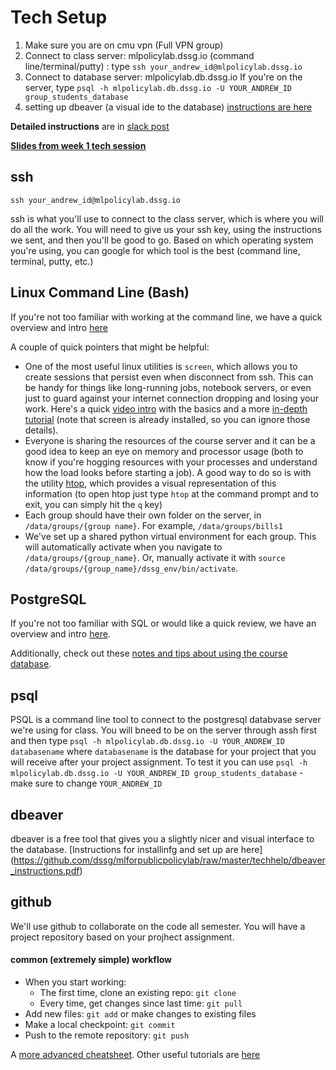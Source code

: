 # Tech Setup

1. Make sure you are on cmu vpn (Full VPN group)
2. Connect to class server: mlpolicylab.dssg.io (command line/terminal/putty) : type `ssh your_andrew_id@mlpolicylab.dssg.io`
3. Connect to database server: mlpolicylab.db.dssg.io If you're on the server, type `psql -h mlpolicylab.db.dssg.io -U YOUR_ANDREW_ID group_students_database`
4. setting up dbeaver (a visual ide to the database) [instructions are here](https://github.com/dssg/mlforpublicpolicylab/raw/master/techhelp/dbeaver_instructions.pdf)

**Detailed instructions** are in [slack post](https://mlppfall2020.slack.com/files/T01A8J5N01E/F01A4RF49U4?origin_team=T01A8J5N01E&origin_channel=C019AFXU9NK)

**[Slides from week 1 tech session](https://docs.google.com/presentation/d/1MEP-UF9dHuEfoIWWKIphFAYI23miVHCovLJgndPLgvE/edit#slide=id)**

## ssh
`ssh your_andrew_id@mlpolicylab.dssg.io`

ssh is what you'll use to connect to the class server, which is where you will do all the work. You will need to give us your ssh key, using the instructions we sent, and then you'll be good to go. Based on which operating system you're using, you can google for which tool is the best (command line, terminal, putty, etc.)

## Linux Command Line (Bash)
If you're not too familiar with working at the command line, we have a quick overview and intro [here](https://dssg.github.io/hitchhikers-guide/curriculum/setup/command-line-tools/)

A couple of quick pointers that might be helpful:
- One of the most useful linux utilities is `screen`, which allows you to create sessions that persist even when disconnect from ssh. This can be handy for things like long-running jobs, notebook servers, or even just to guard against your internet connection dropping and losing your work. Here's a quick [video intro](https://www.youtube.com/watch?v=3txYaF_IVZQ) with the basics and a more [in-depth tutorial](https://linuxize.com/post/how-to-use-linux-screen/) (note that screen is already installed, so you can ignore those details).
- Everyone is sharing the resources of the course server and it can be a good idea to keep an eye on memory and processor usage (both to know if you're hogging resources with your processes and understand how the load looks before starting a job). A good way to do so is with the utility [htop](https://www.deonsworld.co.za/2012/12/20/understanding-and-using-htop-monitor-system-resources/), which provides a visual representation of this information (to open htop just type `htop` at the command prompt and to exit, you can simply hit the `q` key)
- Each group should have their own folder on the server, in `/data/groups/{group name}`. For example, `/data/groups/bills1`
- We've set up a shared python virtual environment for each group. This will automatically activate when you navigate to `/data/groups/{group_name}`. Or, manually activate it with `source /data/groups/{group_name}/dssg_env/bin/activate`.

## PostgreSQL
If you're not too familiar with SQL or would like a quick review, we have an overview and intro [here](https://dssg.github.io/hitchhikers-guide/curriculum/software/basic_sql/).

Additionally, check out these [notes and tips about using the course database](class_db_pointers.md).

## psql
PSQL is a command line tool to connect to the postgresql databvase server we're using for class. You will bneed to be on the server through assh first and then type `psql -h mlpolicylab.db.dssg.io -U YOUR_ANDREW_ID databasename` where `databasename` is the database for your project that you will receive after your project assignment. To test it you can use `psql -h mlpolicylab.db.dssg.io -U YOUR_ANDREW_ID group_students_database` - make sure to change `YOUR_ANDREW_ID`

## dbeaver
dbeaver is a free tool that gives you a slightly nicer and visual interface to the database. [Instructions for installinfg and set up are here]
(https://github.com/dssg/mlforpublicpolicylab/raw/master/techhelp/dbeaver_instructions.pdf)

## github
We'll use github to collaborate on the code all semester. You will have a project repository based on your projhect assignment.

#### common (extremely simple) workflow

- When you start working:
  - The first time, clone an existing repo: `git clone`
  - Every time, get changes since last time: `git pull`
- Add new files: `git add` or make changes to existing files
- Make a local checkpoint: `git commit`
- Push to the remote repository: `git push`

A [more advanced cheatsheet](https://gist.github.com/jedmao/5053440). Other useful tutorials are [here](https://dssg.github.io/hitchhikers-guide/curriculum/setup/git-and-github/basic_git_tutorial/)







